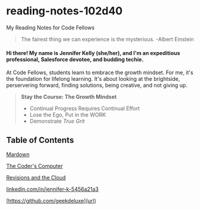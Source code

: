 # reading-notes-102d40
My Reading Notes for Code Fellows 

> The fairest thing we can experience is the mysterious. -Albert Einstein 

#### Hi there! My name is Jennifer Kelly (she/her), and I'm an expeditious professional, Salesforce devotee, and budding techie.  


At Code Fellows, students learn to embrace the growth mindset. For me, it's the foundation for lifelong learning. It's about looking at the brightside, perservering forward, finding solutions, being creative, and not giving up. 
> 
> **Stay the Course: The Growth Mindset**
> * Continual Progress Requires Continual Effort
> * Lose the Ego, Put in the WORK
> * Demonstrate *True Grit*

## Table of Contents


[Mardown](https://geekdeluxe.github.io/reading-notes-102d40/reading-notes-page20)

[The Coder's Computer](https://geekdeluxe.github.io/reading-notes-102d40/reading-notes-page3)

[Revisions and the Cloud](https://geekdeluxe.github.io/reading-notes-102d40/reading-notes-page4)
























[linkedin.com/in/jennifer-k-5456a21a3](url)

[https://github.com/geekdeluxe](url)



> 
>  

